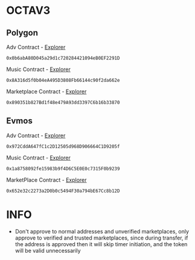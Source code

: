 # OCTAV3

## Polygon

Adv Contract - [Explorer](https://mumbai.polygonscan.com/address/0x0b6abA80D045a29d1c720284421094eB0EF2291D#readContract)

```
0x0b6abA80D045a29d1c720284421094eB0EF2291D
```

Music Contract - [Explorer](https://mumbai.polygonscan.com/address/0x8A316d5f0b04eA495D3808Fb66144c90f2da662e#readContract)

```
0x8A316d5f0b04eA495D3808Fb66144c90f2da662e
```

Marketplace Contract - [Explorer](https://mumbai.polygonscan.com/address/0x890351b827Bd1f48e479A93dd3397C6b16b33870#readContract)

```
0x890351b827Bd1f48e479A93dd3397C6b16b33870
```

## Evmos

Adv Contract - [Explorer](https://evm.evmos.dev/address/0x972CddA647fC1c2D12505d968D906664C1D9205f)

```
0x972CddA647fC1c2D12505d968D906664C1D9205f
```

Music Contract - [Explorer](https://evm.evmos.dev/address/0x1a8758092fe15983b9f4D6C5E0E0c7315F0b9239)

```
0x1a8758092fe15983b9f4D6C5E0E0c7315F0b9239
```

MarketPlace Contract - [Explorer](https://evm.evmos.dev/address/0x652e32c2273a2D0b0c5494F30a794bE67Cc8b12D)

```
0x652e32c2273a2D0b0c5494F30a794bE67Cc8b12D
```

# INFO

- Don't approve to normal addresses and unverified marketplaces, only approve to verified and trusted marketplaces, since during transfer, if the address is approved then it will skip timer initiation, and the token will be valid unnecessarily
